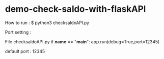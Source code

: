 # demo-check-saldo-with-flaskAPI

How to run :
$ python3 checksaldoAPI.py

Port setting :
 
File checksaldoAPI.py
if __name__ == "__main__":
    app.run(debug=True,port=12345)
    
default port : 12345
